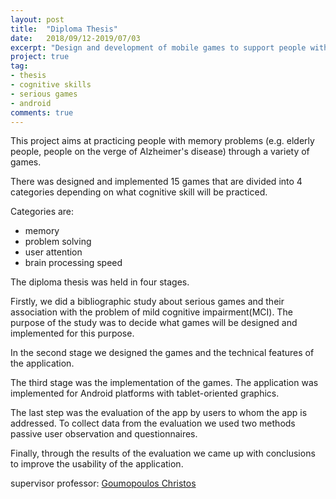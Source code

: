 ```yaml
---
layout: post
title:  "Diploma Thesis"
date:   2018/09/12-2019/07/03 
excerpt: "Design and development of mobile games to support people with memory problems"
project: true
tag:
- thesis
- cognitive skills
- serious games
- android
comments: true
---
```

     
This project aims at practicing people with memory problems (e.g. elderly people, people on the verge of Alzheimer's disease) through a variety of games. 

There was designed and implemented 15 games that are divided into 4 categories depending on what cognitive skill will be practiced. 

Categories are: 
- memory 
- problem solving
- user attention
- brain processing speed

The diploma thesis was held in four stages.

Firstly, we did a  bibliographic study about serious games and their association with the problem of mild cognitive impairment(MCI). The purpose of the study was to decide what games will be designed and implemented for this purpose.

In the second stage we designed the games and the technical features of the application.

The third stage was the implementation of the games. The application was implemented for Android platforms with tablet-oriented graphics.

The last step was the evaluation of the app by users to whom the app is addressed. To collect data from the evaluation we used two methods passive user observation and  questionnaires.

Finally, through the results of the evaluation we came up with conclusions to improve the usability of the application.

supervisor professor: [Goumopoulos Christos](https://scholar.google.gr/citations?user=5C9JHkUAAAAJ)
